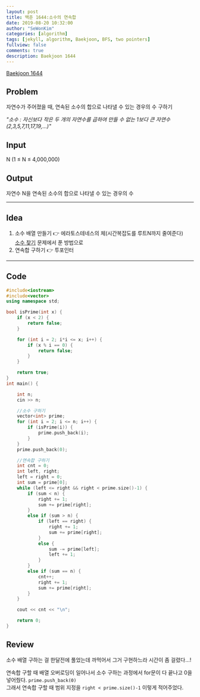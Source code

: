 ```yaml
---
layout: post
title: 백준 1644:소수의 연속합
date: 2019-08-20 10:32:00
author: "SeWonKim"
categories: [algorithm]
tags: [jekyll, algorithm, Baekjoon, BFS, two pointers]
fullview: false
comments: true
description: Baekjoon 1644
---
```


[Baekjoon 1644](https://www.acmicpc.net/problem/1644)

## Problem

자연수가 주어졌을 때, 연속된 소수의 합으로 나타낼 수 있는 경우의 수 구하기

_"소수 : 자신보다 작은 두 개의 자연수를 곱하여 만들 수 없는 1보다 큰 자연수 (2,3,5,7,11,17,19,...)"_

## Input

N (1 ≤ N ≤ 4,000,000)

## Output

자연수 N을 연속된 소수의 합으로 나타낼 수 있는 경우의 수

---

## Idea

1. 소수 배열 만들기 👉 에라토스테네스의 체(시간복잡도를 루트N까지 줄여준다)  
   [소수 찾기](https://www.acmicpc.net/problem/1978) 문제에서 푼 방법으로
2. 연속합 구하기 👉 투포인터

---

## Code

```cpp
#include<iostream>
#include<vector>
using namespace std;

bool isPrime(int x) {
	if (x < 2) {
		return false;
	}

	for (int i = 2; i*i <= x; i++) {
		if (x % i == 0) {
			return false;
		}
	}

	return true;
}
int main() {

	int n;
	cin >> n;

	//소수 구하기
	vector<int> prime;
	for (int i = 2; i <= n; i++) {
		if (isPrime(i)) {
			prime.push_back(i);
		}
	}
	prime.push_back(0);

	//연속합 구하기
	int cnt = 0;
	int left, right;
	left = right = 0;
	int sum = prime[0];
	while (left <= right && right < prime.size()-1) {
		if (sum < n) {
			right += 1;
			sum += prime[right];
		}
		else if (sum > n) {
			if (left == right) {
				right += 1;
				sum += prime[right];
			}
			else {
				sum -= prime[left];
				left += 1;
			}
		}
		else if (sum == n) {
			cnt++;
			right += 1;
			sum += prime[right];
		}
	}

	cout << cnt << "\n";

	return 0;
}
```

## Review

소수 배열 구하는 걸 한달전에 풀었는데 까먹어서 그거 구현하느라 시간이 좀 걸렸다...!

연속합 구할 때 배열 오버로딩이 일어나서 소수 구하는 과정에서 for문이 다 끝나고 0을 넣어줬다. `prime.push_back(0)`  
그래서 연속합 구할 때 범위 지정을 `right < prime.size()-1` 이렇게 적어주었다.
